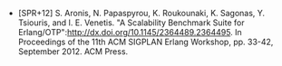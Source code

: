    * [SPR+12] S. Aronis, N. Papaspyrou, K. Roukounaki, K. Sagonas, Y. Tsiouris, and I. E. Venetis. "A Scalability Benchmark Suite for Erlang/OTP":http://dx.doi.org/10.1145/2364489.2364495. In Proceedings of the 11th ACM SIGPLAN Erlang Workshop, pp. 33-42, September 2012. ACM Press.
